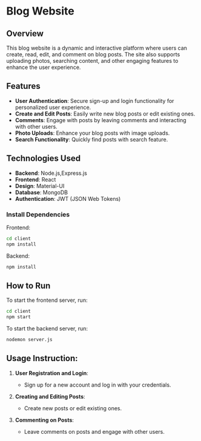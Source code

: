 # Blog Website

## Overview

This blog website is a dynamic and interactive platform where users can create, read, edit, and comment on blog posts. The site also supports uploading photos, searching content, and other engaging features to enhance the user experience.
## Features

- **User Authentication**: Secure sign-up and login functionality for personalized user experience.
- **Create and Edit Posts**: Easily write new blog posts or edit existing ones.
- **Comments**: Engage with posts by leaving comments and interacting with other users.
- **Photo Uploads**: Enhance your blog posts with image uploads.
- **Search Functionality**: Quickly find posts with search feature.
## Technologies Used

- **Backend**: Node.js,Express.js
- **Frontend**: React
- **Design**: Material-UI
- **Database**: MongoDB
- **Authentication**: JWT (JSON Web Tokens)
###  Install Dependencies

Frontend:
```bash
cd client
npm install
```

Backend:
```bash
npm install
```
## How to Run

To start the frontend server, run:
```bash
cd client
npm start
``` 

To start the backend server, run:
```bash
nodemon server.js
```
## Usage Instruction:

1. **User Registration and Login**:
    - Sign up for a new account and log in with your credentials.

2. **Creating and Editing Posts**:
    - Create new posts or edit existing ones.

3. **Commenting on Posts**:
    - Leave comments on posts and engage with other users.
 
    